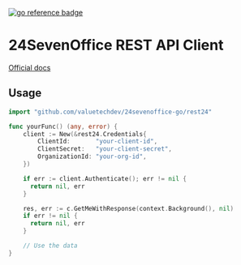 [![go reference badge](https://pkg.go.dev/badge/github.com/valuetechdev/24sevenoffice-go.svg)](https://pkg.go.dev/github.com/valuetechdev/24sevenoffice-go/rest24)

# 24SevenOffice REST API Client

[Official docs](https://rest-api.developer.24sevenoffice.com/doc/v1/)

## Usage

```go
import "github.com/valuetechdev/24sevenoffice-go/rest24"

func yourFunc() (any, error) {
	client := New(&rest24.Credentials{
		ClientId:       "your-client-id",
		ClientSecret:   "your-client-secret",
		OrganizationId: "your-org-id",
	})

	if err := client.Authenticate(); err != nil {
	  return nil, err
	}

	res, err := c.GetMeWithResponse(context.Background(), nil)
	if err != nil {
	  return nil, err
	}

	// Use the data
}
```
